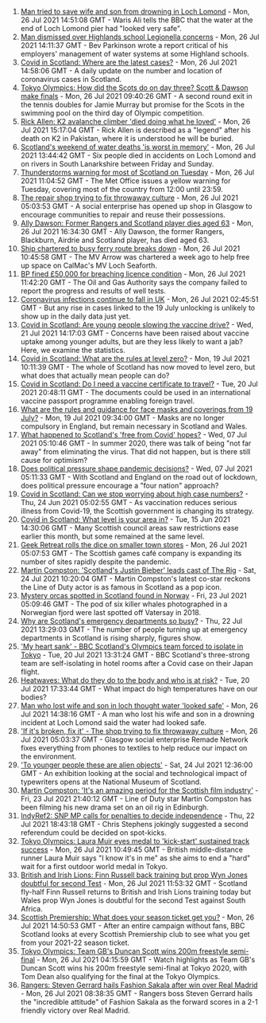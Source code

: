 1. [Man tried to save wife and son from drowning in Loch Lomond](https://www.bbc.co.uk/news/uk-scotland-glasgow-west-57972950) - Mon, 26 Jul 2021 14:51:08 GMT - Waris Ali tells the BBC that the water at the end of Loch Lomond pier had "looked very safe".
2. [Man dismissed over Highlands school Legionella concerns](https://www.bbc.co.uk/news/uk-scotland-highlands-islands-57970505) - Mon, 26 Jul 2021 14:11:37 GMT - Bev Parkinson wrote a report critical of his employers' management of water systems at some Highland schools.
3. [Covid in Scotland: Where are the latest cases?](https://www.bbc.co.uk/news/uk-scotland-53511877) - Mon, 26 Jul 2021 14:58:06 GMT - A daily update on the number and location of coronavirus cases in Scotland.
4. [Tokyo Olympics: How did the Scots do on day three? Scott & Dawson make finals](https://www.bbc.co.uk/sport/olympics/57968149) - Mon, 26 Jul 2021 09:40:26 GMT - A second round exit in the tennis doubles for Jamie Murray but promise for the Scots in the swimming pool on the third day of Olympic competition.
5. [Rick Allen: K2 avalanche climber 'died doing what he loved'](https://www.bbc.co.uk/news/uk-scotland-north-east-orkney-shetland-57972064) - Mon, 26 Jul 2021 15:17:04 GMT - Rick Allen is described as a "legend" after his death on K2 in Pakistan, where it is understood he will be buried.
6. [Scotland's weekend of water deaths 'is worst in memory'](https://www.bbc.co.uk/news/uk-scotland-57968392) - Mon, 26 Jul 2021 13:44:42 GMT - Six people died in accidents on Loch Lomond and on rivers in South Lanarkshire between Friday and Sunday.
7. [Thunderstorms warning for most of Scotland on Tuesday](https://www.bbc.co.uk/news/uk-scotland-57970845) - Mon, 26 Jul 2021 11:04:52 GMT - The Met Office issues a yellow warning for Tuesday, covering most of the country from 12:00 until 23:59.
8. [The repair shop trying to fix throwaway culture](https://www.bbc.co.uk/news/uk-scotland-scotland-business-57785498) - Mon, 26 Jul 2021 05:03:53 GMT - A social enterprise has opened up shop in Glasgow to encourage communities to repair and reuse their possessions.
9. [Ally Dawson: Former Rangers and Scotland player dies aged 63](https://www.bbc.co.uk/sport/football/57974323) - Mon, 26 Jul 2021 16:34:30 GMT - Ally Dawson, the former Rangers, Blackburn, Airdrie and Scotland player, has died aged 63.
10. [Ship chartered to busy ferry route breaks down](https://www.bbc.co.uk/news/uk-scotland-highlands-islands-57970504) - Mon, 26 Jul 2021 10:45:58 GMT - The MV Arrow was chartered a week ago to help free up space on CalMac's MV Loch Seaforth.
11. [BP fined £50,000 for breaching licence condition](https://www.bbc.co.uk/news/uk-scotland-north-east-orkney-shetland-57972062) - Mon, 26 Jul 2021 11:42:20 GMT - The Oil and Gas Authority says the company failed to report the progress and results of well tests.
12. [Coronavirus infections continue to fall in UK](https://www.bbc.co.uk/news/health-57962995) - Mon, 26 Jul 2021 02:45:51 GMT - But any rise in cases linked to the 19 July unlocking is unlikely to show up in the daily data just yet.
13. [Covid in Scotland: Are young people slowing the vaccine drive?](https://www.bbc.co.uk/news/uk-scotland-57915106) - Wed, 21 Jul 2021 14:17:03 GMT - Concerns have been raised about vaccine uptake among younger adults, but are they less likely to want a jab? Here, we examine the statistics.
14. [Covid in Scotland: What are the rules at level zero?](https://www.bbc.co.uk/news/uk-scotland-53166816) - Mon, 19 Jul 2021 10:11:39 GMT - The whole of Scotland has now moved to level zero, but what does that actually mean people can do?
15. [Covid in Scotland: Do I need a vaccine certificate to travel?](https://www.bbc.co.uk/news/uk-scotland-57519070) - Tue, 20 Jul 2021 20:48:11 GMT - The documents could be used in an international vaccine passport programme enabling foreign travel.
16. [What are the rules and guidance for face masks and coverings from 19 July?](https://www.bbc.co.uk/news/health-51205344) - Mon, 19 Jul 2021 09:34:00 GMT - Masks are no longer compulsory in England, but remain necessary in Scotland and Wales.
17. [What happened to Scotland's 'free from Covid' hopes?](https://www.bbc.co.uk/news/uk-scotland-57742212) - Wed, 07 Jul 2021 05:10:46 GMT - In summer 2020, there was talk of being "not far away" from eliminating the virus. That did not happen, but is there still cause for optimism?
18. [Does political pressure shape pandemic decisions?](https://www.bbc.co.uk/news/uk-scotland-scotland-politics-57737414) - Wed, 07 Jul 2021 05:11:33 GMT - With Scotland and England on the road out of lockdown, does political pressure encourage a "four nation" approach?
19. [Covid in Scotland: Can we stop worrying about high case numbers?](https://www.bbc.co.uk/news/uk-scotland-57581952) - Thu, 24 Jun 2021 05:02:55 GMT - As vaccination reduces serious illness from Covid-19, the Scottish government is changing its strategy.
20. [Covid in Scotland: What level is your area in?](https://www.bbc.co.uk/news/uk-scotland-57076243) - Tue, 15 Jun 2021 14:30:06 GMT - Many Scottish council areas saw restrictions ease earlier this month, but some remained at the same level.
21. [Geek Retreat rolls the dice on smaller town stores](https://www.bbc.co.uk/news/uk-scotland-south-scotland-57930005) - Mon, 26 Jul 2021 05:07:53 GMT - The Scottish games café company is expanding its number of sites rapidly despite the pandemic.
22. [Martin Compston: 'Scotland's Justin Bieber' leads cast of The Rig](https://www.bbc.co.uk/news/uk-scotland-57942719) - Sat, 24 Jul 2021 10:20:04 GMT - Martin Compston's latest co-star reckons the Line of Duty actor is as famous in Scotland as a pop icon.
23. [Mystery orcas spotted in Scotland found in Norway](https://www.bbc.co.uk/news/uk-scotland-57934989) - Fri, 23 Jul 2021 05:09:46 GMT - The pod of six killer whales photographed in a Norwegian fjord were last spotted off Vatersay in 2018.
24. [Why are Scotland's emergency departments so busy?](https://www.bbc.co.uk/news/uk-scotland-57903066) - Thu, 22 Jul 2021 13:29:03 GMT - The number of people turning up at emergency departments in Scotland is rising sharply, figures show.
25. ['My heart sank' - BBC Scotland's Olympics team forced to isolate in Tokyo](https://www.bbc.co.uk/news/uk-scotland-57903624) - Tue, 20 Jul 2021 13:31:24 GMT - BBC Scotland's three-strong team are self-isolating in hotel rooms after a Covid case on their Japan flight.
26. [Heatwaves: What do they do to the body and who is at risk?](https://www.bbc.co.uk/news/health-49112807) - Tue, 20 Jul 2021 17:33:44 GMT - What impact do high temperatures have on our bodies?
27. [Man who lost wife and son in loch thought water 'looked safe'](https://www.bbc.co.uk/news/uk-scotland-glasgow-west-57968728) - Mon, 26 Jul 2021 14:38:16 GMT - A man who lost his wife and son in a drowning incident at Loch Lomond said the water had looked safe.
28. ['If it's broken, fix it' - The shop trying to fix throwaway culture](https://www.bbc.co.uk/news/uk-scotland-57945907) - Mon, 26 Jul 2021 05:03:37 GMT - Glasgow social enterprise Remade Network fixes everything from phones to textiles to help reduce our impact on the environment.
29. ['To younger people these are alien objects'](https://www.bbc.co.uk/news/uk-scotland-57955578) - Sat, 24 Jul 2021 12:36:00 GMT - An exhibition looking at the social and technological impact of typewriters opens at the National Museum of Scotland.
30. [Martin Compston: 'It's an amazing period for the Scottish film industry'](https://www.bbc.co.uk/news/uk-scotland-57949777) - Fri, 23 Jul 2021 21:40:12 GMT - Line of Duty star Martin Compston has been filming his new drama set on an oil rig in Edinburgh.
31. [IndyRef2: SNP MP calls for penalties to decide independence](https://www.bbc.co.uk/news/uk-politics-57930801) - Thu, 22 Jul 2021 18:43:18 GMT - Chris Stephens jokingly suggested a second referendum could be decided on spot-kicks.
32. [Tokyo Olympics: Laura Muir eyes medal to 'kick-start' sustained track success](https://www.bbc.co.uk/sport/olympics/57932787) - Mon, 26 Jul 2021 10:49:45 GMT - British middle-distance runner Laura Muir says "I know it's in me" as she aims to end a "hard" wait for a first outdoor world medal in Tokyo.
33. [British and Irish Lions: Finn Russell back training but prop Wyn Jones doubtful for second Test](https://www.bbc.co.uk/sport/rugby-union/57970496) - Mon, 26 Jul 2021 11:53:32 GMT - Scotland fly-half Finn Russell returns to British and Irish Lions training today but Wales prop Wyn Jones is doubtful for the second Test against South Africa.
34. [Scottish Premiership: What does your season ticket get you?](https://www.bbc.co.uk/sport/football/57666360) - Mon, 26 Jul 2021 14:50:53 GMT - After an entire campaign without fans, BBC Scotland looks at every Scottish Premiership club to see what you get from your 2021-22 season ticket.
35. [Tokyo Olympics: Team GB's Duncan Scott wins 200m freestyle semi-final](https://www.bbc.co.uk/sport/av/olympics/57966044) - Mon, 26 Jul 2021 04:15:59 GMT - Watch highlights as Team GB's Duncan Scott wins his 200m freestyle semi-final at Tokyo 2020, with Tom Dean also qualifying for the final at the Tokyo Olympics.
36. [Rangers: Steven Gerrard hails Fashion Sakala after win over Real Madrid](https://www.bbc.co.uk/sport/football/57968157) - Mon, 26 Jul 2021 08:38:35 GMT - Rangers boss Steven Gerrard hails the "incredible attitude" of Fashion Sakala as the forward scores in a 2-1 friendly victory over Real Madrid.
